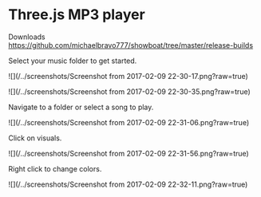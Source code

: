 # Three.js MP3 player

Downloads https://github.com/michaelbravo777/showboat/tree/master/release-builds

Select your music folder to get started.

![](/../screenshots/Screenshot from 2017-02-09 22-30-17.png?raw=true)



![](/../screenshots/Screenshot from 2017-02-09 22-30-35.png?raw=true)

Navigate to a folder or select a song to play.

![](/../screenshots/Screenshot from 2017-02-09 22-31-06.png?raw=true)

Click on visuals.

![](/../screenshots/Screenshot from 2017-02-09 22-31-56.png?raw=true)

Right click to change colors.

![](/../screenshots/Screenshot from 2017-02-09 22-32-11.png?raw=true)
